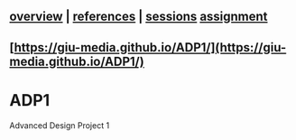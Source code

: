 [overview](README.md) | [references](references.md) | [sessions](sessions.md) [assignment](assignment.md)
----------------

[https://giu-media.github.io/ADP1/](https://giu-media.github.io/ADP1/)
----------------

# ADP1
Advanced Design Project 1

